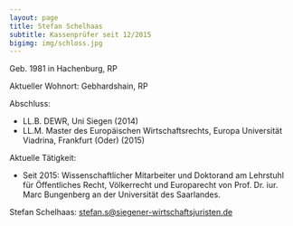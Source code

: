 ```yaml
---
layout: page
title: Stefan Schelhaas
subtitle: Kassenprüfer seit 12/2015
bigimg: img/schloss.jpg
---
```


Geb. 1981 in Hachenburg, RP

Aktueller Wohnort: Gebhardshain, RP

Abschluss:

  * LL.B. DEWR, Uni Siegen (2014)
  * LL.M. Master des Europäischen Wirtschaftsrechts, Europa Universität Viadrina, Frankfurt (Oder) (2015)

Aktuelle Tätigkeit:

  * Seit 2015: Wissenschaftlicher Mitarbeiter und Doktorand am Lehrstuhl für Öffentliches Recht, Völkerrecht und Europarecht von Prof. Dr. iur. Marc Bungenberg an der Universität des Saarlandes.

Stefan Schelhaas: <stefan.s@siegener-wirtschaftsjuristen.de>
